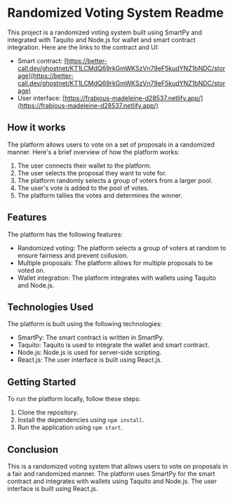 # Randomized Voting System Readme

This project is a randomized voting system built using SmartPy and integrated with Taquito and Node.js for wallet and smart contract integration. Here are the links to the contract and UI:

- Smart contract: [https://better-call.dev/ghostnet/KT1LCMdQ69rkGmWKSzVn79eF5kudYNZ1bNDC/storage](https://better-call.dev/ghostnet/KT1LCMdQ69rkGmWKSzVn79eF5kudYNZ1bNDC/storage)
- User interface: [https://frabjous-madeleine-d28537.netlify.app/](https://frabjous-madeleine-d28537.netlify.app/)

## How it works

The platform allows users to vote on a set of proposals in a randomized manner. Here's a brief overview of how the platform works:

1. The user connects their wallet to the platform.
2. The user selects the proposal they want to vote for.
3. The platform randomly selects a group of voters from a larger pool.
4. The user's vote is added to the pool of votes.
5. The platform tallies the votes and determines the winner.

## Features

The platform has the following features:

- Randomized voting: The platform selects a group of voters at random to ensure fairness and prevent collusion.
- Multiple proposals: The platform allows for multiple proposals to be voted on.
- Wallet integration: The platform integrates with wallets using Taquito and Node.js.

## Technologies Used

The platform is built using the following technologies:

- SmartPy: The smart contract is written in SmartPy.
- Taquito: Taquito is used to integrate the wallet and smart contract.
- Node.js: Node.js is used for server-side scripting.
- React.js: The user interface is built using React.js.

## Getting Started

To run the platform locally, follow these steps:

1. Clone the repository.
2. Install the dependencies using `npm install`.
3. Run the application using `npm start`.

## Conclusion

This is a randomized voting system that allows users to vote on proposals in a fair and randomized manner. The platform uses SmartPy for the smart contract and integrates with wallets using Taquito and Node.js. The user interface is built using React.js.